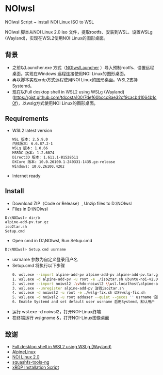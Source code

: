# NOIwsl

NOIwsl Script ~ install NOI Linux ISO to WSL

NOIwsl 脚本从NOI Linux 2.0 iso 文件，提取rootfs、安装到WSL、设置WSLg (Wayland)，实现在WSL2使用NOI Linux的图形桌面。

## 背景
* 之前以Launcher.exe 方式（[NOIwslLauncher](https://github.com/wideyu/noiwslLauncher) ）导入预制rootfs、设置远程桌面，实现在Windows 远程连接使用NOI Linux的图形桌面。
* 再以脚本实现xrdp方式远程使用NOI Linux的图形桌面。WSL2支持Systemd。
* 现在以Full desktop shell in WSL2 using WSLg (Wayland)(https://gist.github.com/tdcosta100/7def60bccc8ae32cf9cacb41064b1c0f)，以wslg方式使用NOI Linux的图形桌面。
## Requirements
* WSL2 latest version
  ```bash
  WSL 版本: 2.5.9.0
  内核版本: 6.6.87.2-1
  WSLg 版本: 1.0.66
  MSRDC 版本: 1.2.6074
  Direct3D 版本: 1.611.1-81528511
  DXCore 版本: 10.0.26100.1-240331-1435.ge-release
  Windows: 10.0.26100.4202
  ```
* Internet ready

## Install
* Download ZIP（Code or Release）, Unzip files to D:\NOIwsl
* Files in D:\NOIwsl
```bash
D:\NOIwsl> dir/b
alpine-add-pv.tar.gz
iso2tar.sh
Setup.cmd
```
* Open cmd in D:\NOIwsl, Run Setup.cmd 
```bash
D:\NOIwsl> Setup.cmd usrname
```
* usrname 参数为自定义登录用户名
* Setup.cmd 将执行以下步骤
  ```bash
  0. wsl.exe --import alpine-add-pv alpine-add-pv alpine-add-pv.tar.gz --version 2 导入iso2tar.sh
  1. wsl.exe -d alpine-add-pv -u root -e ./iso2tar.sh ubuntu-noi-v2.0.iso /casper/filesystem.squashfs /root/rootfs.tar 提取rootfs，如无ios文件自动下载
  2. wsl.exe --import noiwsl2 .\vhdx-noiwsl2 \\wsl.localhost\alpine-add-pv/root/rootfs.tar --version 2 导入NOI-Linux
  3. wsl.exe --unregister alpine-add-pv 注销iso2tar.sh
  4. wsl.exe -d noiwsl2 -u root -e ./wslg-fix.sh 运行wslg-fix.sh
  5. wsl.exe -d noiwsl2 -u root adduser --quiet --gecos '' usrname 设置用户密码
  6. Enable Systemd and set default user usrname 启用Systemd、默认用户
  ```
* 运行 wsl.exe -d noiwsl2，打开NOI-Linux终端
* 在终端运行 wslgnome &，打开NOI-Linux图像桌面


## 致谢
* [Full desktop shell in WSL2 using WSLg (Wayland)](https://gist.github.com/tdcosta100/7def60bccc8ae32cf9cacb41064b1c0f)
* [AlpineLinux](https://alpinelinux.org)
* [NOI Linux 2.0](https://www.noi.cn/gynoi/jsgz/2021-07-16/732450.shtml)
* [squashfs-tools-ng](https://github.com/AgentD/squashfs-tools-ng)
* [xRDP Installation Script](https://c-nergy.be)

